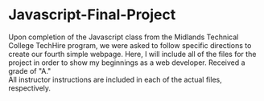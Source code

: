 # Javascript-Final-Project
Upon completion of the Javascript class from the Midlands Technical College TechHire program, we were asked to follow specific directions to create our fourth simple webpage. Here, I will include all of the files for the project in order to show my beginnings as a web developer. Received a grade of "A."
<br/>
All instructor instructions are included in each of the actual files, respectively.
